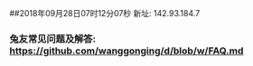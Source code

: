 ##2018年09月28日07时12分07秒 新址: 142.93.184.7
### 兔友常见问题及解答: https://github.com/wanggonging/d/blob/w/FAQ.md
